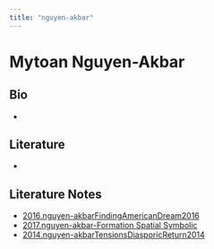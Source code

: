 ```yaml
---
title: "nguyen-akbar"
---
```

# Mytoan Nguyen-Akbar
## Bio
- 

## Literature
- 

## Literature Notes
- [2016.nguyen-akbarFindingAmericanDream2016](002.LiteratureNotes/2016.nguyen-akbarFindingAmericanDream2016.md)
- [2017.nguyen-akbar-Formation Spatial Symbolic](002.LiteratureNotes/2017.nguyen-akbar-Formation%20Spatial%20Symbolic.md)
- [2014.nguyen-akbarTensionsDiasporicReturn2014](002.LiteratureNotes/2014.nguyen-akbarTensionsDiasporicReturn2014.md)


